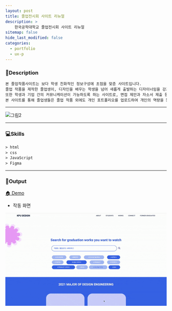 ```yaml
---
layout: post
title: 졸업전시회 사이트 리뉴얼
description: >
    한국공학대학교 졸업전시회 사이트 리뉴얼
sitemap: false
hide_last_modified: false
categories:
  - portfolio
  - ux-p
---
```


<!-- ### 졸업전시회 사이트 리뉴얼-UX -->
### 📝Description
~~~html
본 졸업작품사이트는 보다 학생 친화적인 정보구성에 초점을 맞춘 사이트입니다.
졸업 작품을 제작한 졸업생이, 디자인을 배우는 학생을 넘어 새롭게 출발하는 디자이너임을 강조합니다.
또한 학생과 기업 간의 커뮤니케이션이 가능하도록 하는 사이트로, 면접 제안과 자소서 제출 등의 기능을 제공합니다.
본 사이트를 통해 졸업생들은 졸업 작품 외에도 개인 포트폴리오를 업로드하여 개인의 역량을 뽐낼 수 있습니다.  
~~~
----

![그림2](/assets/img/pofol/zolzak-site/zolzak-site.png)

----

### 💻Skills
~~~html
> html
> css
> JavaScript
> Figma
~~~

----

### 📌Output

[🏠 Demo](https://su-aj815.github.io/Graduation-Works-Site/)

+ 작동 화면

![그림1](/assets/img/pofol/zolzak-site/zolzak-site.gif)

